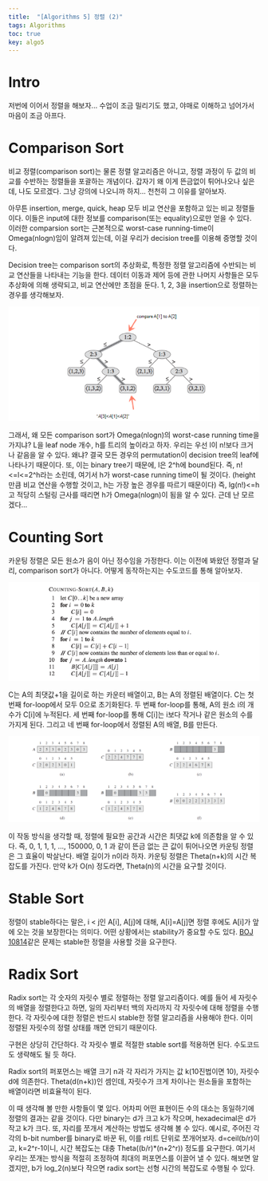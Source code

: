 ```yaml
---
title:  "[Algorithms 5] 정렬 (2)"
tags: Algorithms
toc: true
key: algo5
---
```


# Intro
저번에 이어서 정렬을 해보자... 수업이 조금 밀리기도 했고, 야매로 이해하고 넘어가서 마음이 조금 아프다.


# Comparison Sort
비교 정렬(comparison sort)는 물론 정렬 알고리즘은 아니고, 정렬 과정이 두 값의 비교를 수반하는 정렬들을 포괄하는 개념이다. 갑자기 왜 이게 뜬금없이 튀어나오나 싶은데, 나도 모르겠다. 그냥 강의에 나오니까 하지... 천천히 그 이유를 알아보자.

아무튼 insertion, merge, quick, heap 모두 비교 연산을 포함하고 있는 비교 정렬들이다. 이들은 input에 대한 정보를 comparison(또는 equality)으로만 얻을 수 있다. 이러한 comparsion sort는 근본적으로 worst-case running-time이 Omega(nlogn)임이 알려져 있는데, 이걸 우리가 decision tree를 이용해 증명할 것이다.

Decision tree는 comparison sort의 추상화로, 특정한 정렬 알고리즘에 수반되는 비교 연산들을 나타내는 기능을 한다. 데이터 이동과 제어 등에 관한 나머지 사항들은 모두 추상화에 의해 생략되고, 비교 연산에만 초점을 둔다. 1, 2, 3을 insertion으로 정렬하는 경우를 생각해보자.

![](/imgs/algorithm/algo10.png)

그래서, 왜 모든 comparison sort가 Omega(nlogn)의 worst-case running time을 가지냐? L을 leaf node 개수, h를 트리의 높이라고 하자. 우리는 우선 l이 n!보다 크거나 같음을 알 수 있다. 왜냐? 결국 모든 경우의 permutation이 decision tree의 leaf에 나타나기 때문이다. 또, 이는 binary tree기 때문에, l은 2^h에 bound된다. 즉, n!<=l<=2^h라는 소린데, 여기서 h가 worst-case running time이 될 것이다. (height만큼 비교 연산을 수행할 것이고, h는 가장 높은 경우를 따르기 때문이다) 즉, lg(n!)<=h 고 적당히 스털링 근사를 때리면 h가 Omega(nlogn)이 됨을 알 수 있다. 근데 난 모르겠다...


# Counting Sort
카운팅 정렬은 모든 원소가 음이 아닌 정수임을 가정한다. 이는 이전에 봐왔던 정렬과 달리, comparison sort가 아니다. 어떻게 동작하는지는 수도코드를 통해 알아보자.

![](/imgs/algorithm/algo11.png)

C는 A의 최댓값+1을 길이로 하는 카운터 배열이고, B는 A의 정렬된 배열이다. C는 첫 번째 for-loop에서 모두 0으로 초기화된다. 두 번째 for-loop를 통해, A의 원소 i의 개수가 C\[i]에 누적된다. 세 번째 for-loop를 통해 C\[i]는 i보다 작거나 같은 원소의 수를 가지게 된다. 그리고 네 번째 for-loop에서 정렬된 A의 배열, B를 만든다.

![](/imgs/algorithm/algo12.png)

이 작동 방식을 생각할 때, 정렬에 필요한 공간과 시간은 최댓값 k에 의존함을 알 수 있다. 즉, 0, 1, 1, 1, ..., 150000, 0, 1 과 같이 뜬금 없는 큰 값이 튀어나오면 카운팅 정렬은 그 효율이 박살난다. 배열 길이가 n이라 하자. 카운팅 정렬은 Theta(n+k)의 시간 복잡도를 가진다. 만약 k가 O(n) 정도라면, Theta(n)의 시간을 요구할 것이다. 


# Stable Sort
정렬이 stable하다는 말은, i < j인 A\[i], A\[j]에 대해, A\[i]=A\[j]면 정렬 후에도 A\[i]가 앞에 오는 것을 보장한다는 의미다. 어떤 상황에서는 stability가 중요할 수도 있다. [BOJ 10814](https://www.acmicpc.net/problem/10814)같은 문제는 stable한 정렬을 사용할 것을 요구한다.


# Radix Sort
Radix sort는 각 숫자의 자릿수 별로 정렬하는 정렬 알고리즘이다. 예를 들어 세 자릿수의 배열을 정렬한다고 하면, 일의 자리부터 백의 자리까지 각 자릿수에 대해 정렬을 수행한다. 각 자릿수에 대한 정렬은 반드시 stable한 정렬 알고리즘을 사용해야 한다. 이미 정렬된 자릿수의 정렬 상태를 깨면 안되기 때문이다.

구현은 상당히 간단하다. 각 자릿수 별로 적절한 stable sort를 적용하면 된다. 수도코드도 생략해도 될 듯 하다.

Radix sort의 퍼포먼스는 배열 크기 n과 각 자리가 가지는 값 k(10진법이면 10), 자릿수 d에 의존한다. Theta(d(n+k))인 셈인데, 자릿수가 크게 차이나는 원소들을 포함하는 배열이라면 비효율적이 된다.

이 때 생각해 볼 만한 사항들이 몇 있다. 어차피 어떤 표현이든 수의 대소는 동일하기에 정렬의 결과는 같을 것이다. 다만 binary는 d가 크고 k가 작으며, hexadecimal은 d가 작고 k가 크다. 또, 자리를 쪼개서 계산하는 방법도 생각해 볼 수 있다. 예시로, 주어진 각각의 b-bit number를 binary로 바꾼 뒤, 이를 r비트 단위로 쪼개어보자. d=ceil(b/r)이고, k=2^r-1이니, 시간 복잡도는 대충 Theta((b/r)\*(n+2^r)) 정도를 요구한다. 여기서 우리는 쪼개는 방식을 적절히 조정하여 최대의 퍼포먼스를 이끌어 낼 수 있다. 해보면 알겠지만, b가 log_2(n)보다 작으면 radix sort는 선형 시간의 복잡도로 수행될 수 있다.













